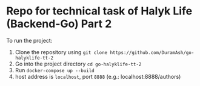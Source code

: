 <h1>Repo for technical task of Halyk Life (Backend-Go) Part 2</h1>

To run the project:
1. Clone the repository using `git clone https://github.com/DuramAsh/go-halyklife-tt-2`
2. Go into the project directory `cd go-halyklife-tt-2`
3. Run `docker-compose up --build`
4. host address is `localhost`, port `8888`
(e.g.: localhost:8888/authors)

